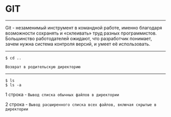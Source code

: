 # GIT

---

Git - незаменимый инструмент в командной работе, именно благодаря возможности сохранять и «склеивать» труд разных программистов. <br> Большинство работодателей ожидают, что разработчик понимает, зачем нужна система контроля версий, и умеет её использовать.

---

```
$ cd ..
```

`Возврат в родительскую директорию`

---

```
$ ls
$ ls -a
```
1 строка - `Вывод списка обычных файлов в директории`

2 строка - `Вывод расширенного списка всех файлов, включая скрытые в директории`
